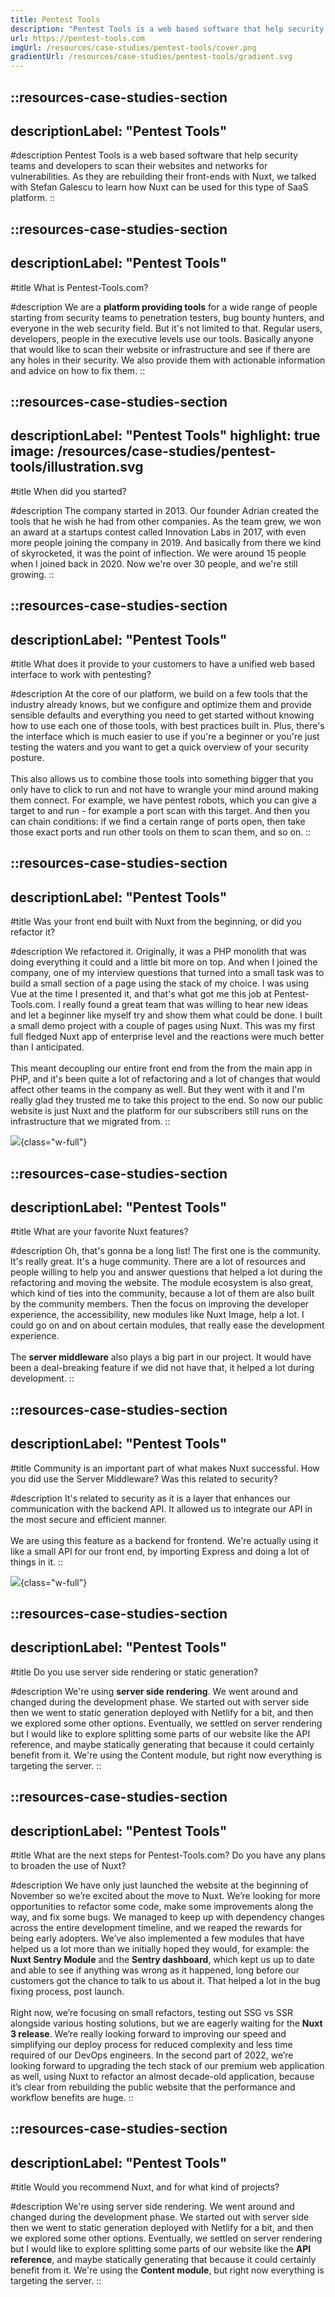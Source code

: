 ```yaml
---
title: Pentest Tools
description: "Pentest Tools is a web based software that help security teams and developers to scan their websites and networks for vulnerabilities."
url: https://pentest-tools.com
imgUrl: /resources/case-studies/pentest-tools/cover.png
gradientUrl: /resources/case-studies/pentest-tools/gradient.svg
---
```


::resources-case-studies-section
---
descriptionLabel: "Pentest Tools"
---

#description
Pentest Tools is a web based software that help security teams and developers to scan their websites and networks for vulnerabilities. As they are rebuilding their front-ends with Nuxt, we talked with Stefan Galescu to learn how Nuxt can be used for this type of SaaS platform.
::

::resources-case-studies-section
---
descriptionLabel: "Pentest Tools"
---

#title
What is Pentest-Tools.com?

#description
We are a **platform providing tools** for a wide range of people starting from security teams to penetration testers, bug bounty hunters, and everyone in the web security field. But it's not limited to that. Regular users, developers, people in the executive levels use our tools. Basically anyone that would like to scan their website or infrastructure and see if there are any holes in their security. We also provide them with actionable information and advice on how to fix them.
::

::resources-case-studies-section
---
descriptionLabel: "Pentest Tools"
highlight: true
image: /resources/case-studies/pentest-tools/illustration.svg
---

#title
When did you started?

#description
The company started in 2013. Our founder Adrian created the tools that he wish he had from other companies. As the team grew, we won an award at a startups contest called Innovation Labs in 2017, with even more people joining the company in 2019. And basically from there we kind of skyrocketed, it was the point of inflection. We were around 15 people when I joined back in 2020. Now we're over 30 people, and we're still growing.
::

::resources-case-studies-section
---
descriptionLabel: "Pentest Tools"
---

#title
What does it provide to your customers to have a unified web based interface to work with pentesting?

#description
At the core of our platform, we build on a few tools that the industry already knows, but we configure and optimize them and provide sensible defaults and everything you need to get started without knowing how to use each one of those tools, with best practices built in. Plus, there's the interface which is much easier to use if you're a beginner or you're just testing the waters and you want to get a quick overview of your security posture.
<br><br>
This also allows us to combine those tools into something bigger that you only have to click to run and not have to wrangle your mind around making them connect. For example, we have pentest robots, which you can give a target to and run - for example a port scan with this target. And then you can chain conditions: if we find a certain range of ports open, then take those exact ports and run other tools on them to scan them, and so on.
::

::resources-case-studies-section
---
descriptionLabel: "Pentest Tools"
---

#title
Was your front end built with Nuxt from the beginning, or did you refactor it?

#description
We refactored it. Originally, it was a PHP monolith that was doing everything it could and a little bit more on top. And when I joined the company, one of my interview questions that turned into a small task was to build a small section of a page using the stack of my choice. I was using Vue at the time I presented it, and that's what got me this job at Pentest-Tools.com. I really found a great team that was willing to hear new ideas and let a beginner like myself try and show them what could be done. I built a small demo project with a couple of pages using Nuxt. This was my first full fledged Nuxt app of enterprise level and the reactions were much better than I anticipated.
<br><br>
This meant decoupling our entire front end from the from the main app in PHP, and it's been quite a lot of refactoring and a lot of changes that would affect other teams in the company as well. But they went with it and I'm really glad they trusted me to take this project to the end. So now our public website is just Nuxt and the platform for our subscribers still runs on the infrastructure that we migrated from.
::

![](/resources/case-studies/pentest-tools/section1.png){class="w-full"}

::resources-case-studies-section
---
descriptionLabel: "Pentest Tools"
---

#title
What are your favorite Nuxt features?

#description
Oh, that's gonna be a long list! The first one is the community. It's really great. It's a huge community. There are a lot of resources and people willing to help you and answer questions that helped a lot during the refactoring and moving the website. The module ecosystem is also great, which kind of ties into the community, because a lot of them are also built by the community members. Then the focus on improving the developer experience, the accessibility, new modules like Nuxt Image, help a lot. I could go on and on about certain modules, that really ease the development experience.
<br><br>
The **server middleware** also plays a big part in our project. It would have been a deal-breaking feature if we did not have that, it helped a lot during development.
::

::resources-case-studies-section
---
descriptionLabel: "Pentest Tools"
---

#title
Community is an important part of what makes Nuxt successful. How you did use the Server Middleware? Was this related to security?

#description
It's related to security as it is a layer that enhances our communication with the backend API. It allowed us to integrate our API in the most secure and efficient manner.
<br><br>
We are using this feature as a backend for frontend. We're actually using it like a small API for our front end, by importing Express and doing a lot of things in it.
::

![](/resources/case-studies/pentest-tools/section2.png){class="w-full"}

::resources-case-studies-section
---
descriptionLabel: "Pentest Tools"
---

#title
Do you use server side rendering or static generation?

#description
We're using **server side rendering**. We went around and changed during the development phase. We started out with server side then we went to static generation deployed with Netlify for a bit, and then we explored some other options. Eventually, we settled on server rendering but I would like to explore splitting some parts of our website like the API reference, and maybe statically generating that because it could certainly benefit from it. We're using the Content module, but right now everything is targeting the server.
::

::resources-case-studies-section
---
descriptionLabel: "Pentest Tools"
---

#title
What are the next steps for Pentest-Tools.com? Do you have any plans to broaden the use of Nuxt?

#description
We have only just launched the website at the beginning of November so we’re excited about the move to Nuxt. We’re looking for more opportunities to refactor some code, make some improvements along the way, and fix some bugs. We managed to keep up with dependency changes across the entire development timeline, and we reaped the rewards for being early adopters. We’ve also implemented a few modules that have helped us a lot more than we initially hoped they would, for example: the **Nuxt Sentry Module** and the **Sentry dashboard**, which kept us up to date and able to see if anything was wrong as it happened, long before our customers got the chance to talk to us about it. That helped a lot in the bug fixing process, post launch.
<br><br>
Right now, we’re focusing on small refactors, testing out SSG vs SSR alongside various hosting solutions, but we are eagerly waiting for the **Nuxt 3 release**. We’re really looking forward to improving our speed and simplifying our deploy process for reduced complexity and less time required of our DevOps engineers. In the second part of 2022, we’re looking forward to upgrading the tech stack of our premium web application as well, using Nuxt to refactor an almost decade-old application, because it’s clear from rebuilding the public website that the performance and workflow benefits are huge.
::

::resources-case-studies-section
---
descriptionLabel: "Pentest Tools"
---

#title
Would you recommend Nuxt, and for what kind of projects?

#description
We're using server side rendering. We went around and changed during the development phase. We started out with server side then we went to static generation deployed with Netlify for a bit, and then we explored some other options. Eventually, we settled on server rendering but I would like to explore splitting some parts of our website like the **API reference**, and maybe statically generating that because it could certainly benefit from it. We're using the **Content module**, but right now everything is targeting the server.
::
